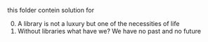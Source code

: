 this folder contein solution for 

0. A library is not a luxury but one of the necessities of life
1. Without libraries what have we? We have no past and no future
